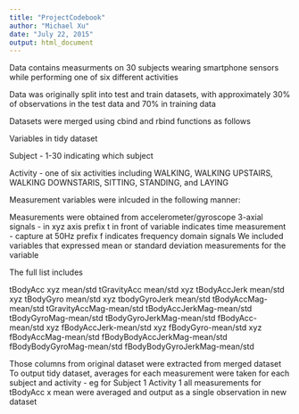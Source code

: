 ```yaml
---
title: "ProjectCodebook"
author: "Michael Xu"
date: "July 22, 2015"
output: html_document
---
```


Data contains measurments on 30 subjects wearing smartphone sensors while performing one of six different activities

Data was originally split into test and train datasets, with approximately 30% of observations in the test data and 70% in training data

Datasets were merged using cbind and rbind functions as follows


Variables in tidy dataset

Subject - 1-30 indicating which subject

Activity - one of six activities including WALKING, WALKING UPSTAIRS,  WALKING DOWNSTARIS, SITTING, STANDING, and LAYING

Measurement variables were inlcuded in the following manner:

Measurements were obtained from accelerometer/gyroscope 3-axial signals - in xyz axis
prefix t in front of variable indicates time measurement - capture at 50Hz
prefix f indicates frequency domain signals 
We included variables that expressed mean or standard deviation measurements for the variable

The full list includes

tBodyAcc xyz mean/std 
tGravityAcc mean/std xyz 
tBodyAccJerk mean/std xyz 
tBodyGyro mean/std xyz 
tbodyGyroJerk mean/std 
tBodyAccMag-mean/std 
tGravityAccMag-mean/std 
tBodyAccJerkMag-mean/std 
tBodyGyroMag-mean/std 
tBodyGyroJerkMag-mean/std 
fBodyAcc-mean/std xyz
fBodyAccJerk-mean/std xyz 
fBodyGyro-mean/std xyz 
fBodyAccMag-mean/std 
fBodyBodyAccJerkMag-mean/std 
fBodyBodyGyroMag-mean/std 
fBodyBodyGyroJerkMag-mean/std

Those columns from original dataset were extracted from merged dataset
To output tidy dataset, averages for each measurement were taken for each subject and activity - eg for Subject 1 Activity 1 all measurements for tBodyAcc x mean were averaged and output as a single observation in new dataset




